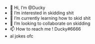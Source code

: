 - 👋 Hi, I’m @Ducky
- 👀 I’m interested in skidding shit 
- 🌱 I’m currently learning how to skid shit
- 💞️ I’m looking to collaborate on skidding
- 📫 How to reach me ! Ducky#6666
- al jokes ofc

<!---
DuckyNL/DuckyNL is a ✨ special ✨ repository because its `README.md` (this file) appears on your GitHub profile.
You can click the Preview link to take a look at your changes.
--->
